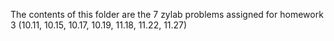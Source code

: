 The contents of this folder are the 7 zylab problems assigned for homework 3 (10.11, 10.15, 10.17, 10.19, 11.18, 11.22, 11.27)
